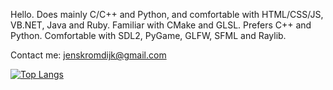 Hello.
Does mainly C/C++ and Python, and comfortable with HTML/CSS/JS, VB.NET, Java and Ruby.
Familiar with CMake and GLSL.
Prefers C++ and Python.
Comfortable with SDL2, PyGame, GLFW, SFML and Raylib.

Contact me: jenskromdijk@gmail.com

[![Top Langs](https://github-readme-stats-git-masterrstaa-rickstaa.vercel.app/api/top-langs/?username=snej55&theme=cayman)](https://github.com/snej55/github-readme-stats)
